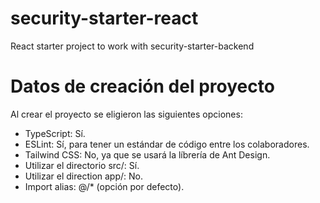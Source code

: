 # security-starter-react
React starter project to work with security-starter-backend

# Datos de creación del proyecto
Al crear el proyecto se eligieron las siguientes opciones:
- TypeScript: Sí.
- ESLint: Sí, para tener un estándar de código entre los colaboradores.
- Tailwind CSS: No, ya que se usará la líbrería de Ant Design.
- Utilizar el directorio src/: Sí.
- Utilizar el direction app/: No.
- Import alias: @/* (opción por defecto).